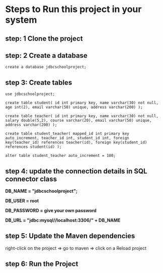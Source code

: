 # Steps to Run this project in your system

## step: 1 Clone the project 

## step: 2 Create a database 
        
`create a database jdbcschoolproject;`

## step 3: Create tables

`use jdbcschoolproject;`

`create table student(
id int primary key,
name varchar(30) not null,
age int(2),
email varchar(50) unique,
address varchar(200)
);`


`create table teacher(
id int primary key,
name varchar(30) not null,
salary double(5,2),
course varchar(20),
email varchar(50) unique,
address varchar(200)
);`


`create table student_teacher(
mapped_id int primary key auto_increment,
teacher_id int,
student_id int,
foreign key(teacher_id) references teacher(id),
foreign key(student_id) references student(id)
);`

`alter table student_teacher auto_increment = 100;`


## step 4: update the connection details in SQL connector class 

**DB_NAME = "jdbcschoolproject";**

**DB_USER = root** 

**DB_PASSWORD = give your own password**

**DB_URL = "jdbc:mysql//localhost:3306/" + DB_NAME**

## step 5: Update the Maven dependencies 

 right-click on the project => go to maven => click on a Reload project

## step 6: Run the Project 